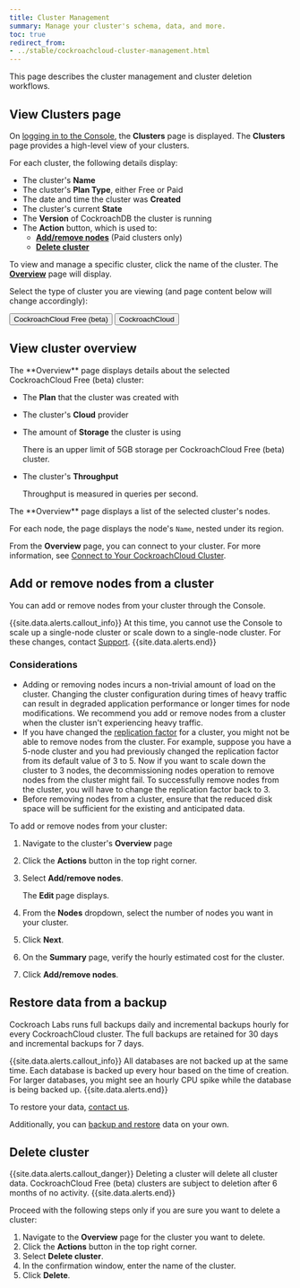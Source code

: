 ```yaml
---
title: Cluster Management
summary: Manage your cluster's schema, data, and more.
toc: true
redirect_from:
- ../stable/cockroachcloud-cluster-management.html
---
```


This page describes the cluster management and cluster deletion workflows.

## View Clusters page

On [logging in to the Console](https://cockroachlabs.cloud/), the **Clusters** page is displayed. The **Clusters** page provides a high-level view of your clusters.

For each cluster, the following details display:

- The cluster's **Name**
- The cluster's **Plan Type**, either Free or Paid
- The date and time the cluster was **Created**
- The cluster's current **State**
- The **Version** of CockroachDB the cluster is running
- The **Action** button, which is used to:
    - [**Add/remove nodes**](#add-or-remove-nodes-from-a-cluster) (Paid clusters only)
    - [**Delete cluster**](#delete-cluster)

To view and manage a specific cluster, click the name of the cluster. The [**Overview**](#view-cluster-overview) page will display.

Select the type of cluster you are viewing (and page content below will change accordingly):
<div class="filters clearfix">
  <button class="filter-button page-level" data-scope="free">CockroachCloud Free (beta)</button>
  <button class="filter-button page-level" data-scope="dedicated">CockroachCloud</button>
</div>

## View cluster overview

<section class="filter-content" markdown="1" data-scope="free">
The **Overview** page displays details about the selected CockroachCloud Free (beta) cluster:

- The **Plan** that the cluster was created with
- The cluster's **Cloud** provider
- The amount of **Storage** the cluster is using

    There is an upper limit of 5GB storage per CockroachCloud Free (beta) cluster.

- The cluster's **Throughput**

    Throughput is measured in queries per second.
</section>

<section class="filter-content" markdown="1" data-scope="dedicated">
The **Overview** page displays a list of the selected cluster's nodes.

For each node, the page displays the node's `Name`, nested under its region.

From the **Overview** page, you can connect to your cluster. For more information, see [Connect to Your CockroachCloud Cluster](connect-to-your-cluster.html).

## Add or remove nodes from a cluster

You can add or remove nodes from your cluster through the Console.

{{site.data.alerts.callout_info}}
At this time, you cannot use the Console to scale up a single-node cluster or scale down to a single-node cluster. For these changes, contact [Support](https://support.cockroachlabs.com).
{{site.data.alerts.end}}

### Considerations

- Adding or removing nodes incurs a non-trivial amount of load on the cluster. Changing the cluster configuration during times of heavy traffic can result in degraded application performance or longer times for node modifications. We recommend you add or remove nodes from a cluster when the cluster isn't experiencing heavy traffic.
- If you have changed the [replication factor](../stable/configure-zone.html) for a cluster, you might not be able to remove nodes from the cluster. For example, suppose you have a 5-node cluster and you had previously changed the replication factor from its default value of 3 to 5. Now if you want to scale down the cluster to 3 nodes, the decommissioning nodes operation to remove nodes from the cluster might fail. To successfully remove nodes from the cluster, you will have to change the replication factor back to 3.
- Before removing nodes from a cluster, ensure that the reduced disk space will be sufficient for the existing and anticipated data.

To add or remove nodes from your cluster:

1. Navigate to the cluster's **Overview** page
1. Click the **Actions** button in the top right corner.
1. Select **Add/remove nodes**.

    The **Edit <cluster name>** page displays.

1. From the **Nodes** dropdown, select the number of nodes you want in your cluster.
1. Click **Next**.
1. On the **Summary** page, verify the hourly estimated cost for the cluster.
1. Click **Add/remove nodes**.

## Restore data from a backup

Cockroach Labs runs full backups daily and incremental backups hourly for every CockroachCloud cluster. The full backups are retained for 30 days and incremental backups for 7 days.

{{site.data.alerts.callout_info}}
All databases are not backed up at the same time. Each database is backed up every hour based on the time of creation. For larger databases, you might see an hourly CPU spike while the database is being backed up.
{{site.data.alerts.end}}

To restore your data, [contact us](https://support.cockroachlabs.com).

Additionally, you can [backup and restore](../stable/backup-and-restore.html) data on your own.
</section>

## Delete cluster

{{site.data.alerts.callout_danger}}
Deleting a cluster will delete all cluster data. CockroachCloud Free (beta) clusters are subject to deletion after 6 months of no activity.
{{site.data.alerts.end}}

Proceed with the following steps only if you are sure you want to delete a cluster:

1. Navigate to the **Overview** page for the cluster you want to delete.
1. Click the **Actions** button in the top right corner.
1. Select **Delete cluster**.
1. In the confirmation window, enter the name of the cluster.
1. Click **Delete**.
